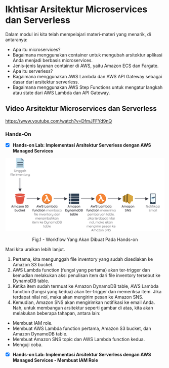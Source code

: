 # Ikhtisar Arsitektur Microservices dan Serverless

Dalam modul ini kita telah mempelajari materi-materi yang menarik, di antaranya:

- Apa itu microservices?
- Bagaimana menggunakan container untuk mengubah arsitektur aplikasi Anda menjadi berbasis microservices.
- Jenis-jenis layanan container di AWS, yaitu Amazon ECS dan Fargate.
- Apa itu serverless?
- Bagaimana menggunakan AWS Lambda dan AWS API Gateway sebagai dasar dari arsitektur serverless.
- Bagaimana menggunakan AWS Step Functions untuk mengatur langkah atau state dari AWS Lambda dan API Gateway.

## Video Arsitektur Microservices dan Serverless
https://www.youtube.com/watch?v=DfmJFFYd9nQ

### Hands-On 

- [x] **Hands-on Lab: Implementasi Arsitektur Serverless dengan AWS Managed Services**
<div align="center">
<img src="./image/alurHOmodul12.png" alt="Alur Kerja Yang Akan Dibuat Pada Hands-on"/>
<p> Fig.1 - Workflow Yang Akan Dibuat Pada Hands-on </p>
</div>

Mari kita uraikan lebih lanjut.

1. Pertama, kita mengunggah file inventory yang sudah disediakan ke Amazon S3 bucket.
2. AWS Lambda function (fungsi yang pertama) akan ter-trigger dan kemudian melakukan aksi penulisan item dari file inventory tersebut ke DynamoDB table.
3. Ketika item sudah termuat ke Amazon DynamoDB table, AWS Lambda function (fungsi yang kedua) akan ter-trigger dan memeriksa item. Jika terdapat nilai nol, maka akan mengirim pesan ke Amazon SNS.
4. Kemudian, Amazon SNS akan mengirimkan notifikasi ke email Anda.
Nah, untuk membangun arsitektur seperti gambar di atas, kita akan melakukan beberapa tahapan, antara lain:

- Membuat IAM role.
- Membuat AWS Lambda function pertama, Amazon S3 bucket, dan Amazon DynamoDB table.
- Membuat Amazon SNS topic dan AWS Lambda function kedua.
- Menguji coba.

- [x] **Hands-on Lab: Implementasi Arsitektur Serverless dengan AWS Managed Services - Membuat IAM Role**